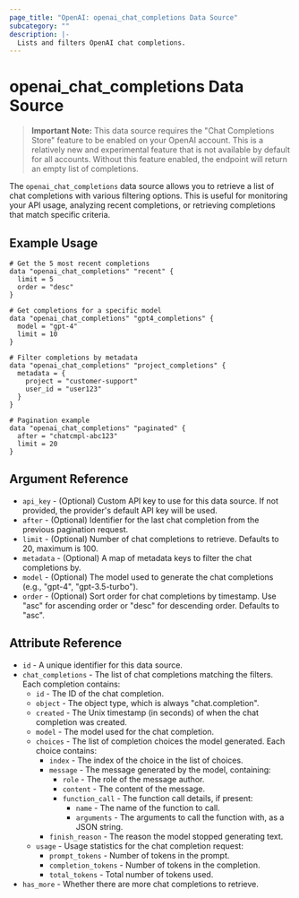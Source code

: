 ```yaml
---
page_title: "OpenAI: openai_chat_completions Data Source"
subcategory: ""
description: |-
  Lists and filters OpenAI chat completions.
---
```


# openai_chat_completions Data Source

> **Important Note:** This data source requires the "Chat Completions Store" feature to be enabled on your OpenAI account. This is a relatively new and experimental feature that is not available by default for all accounts. Without this feature enabled, the endpoint will return an empty list of completions.

The `openai_chat_completions` data source allows you to retrieve a list of chat completions with various filtering options. This is useful for monitoring your API usage, analyzing recent completions, or retrieving completions that match specific criteria.

## Example Usage

```hcl
# Get the 5 most recent completions
data "openai_chat_completions" "recent" {
  limit = 5
  order = "desc"
}

# Get completions for a specific model
data "openai_chat_completions" "gpt4_completions" {
  model = "gpt-4"
  limit = 10
}

# Filter completions by metadata
data "openai_chat_completions" "project_completions" {
  metadata = {
    project = "customer-support"
    user_id = "user123"
  }
}

# Pagination example
data "openai_chat_completions" "paginated" {
  after = "chatcmpl-abc123"
  limit = 20
}
```

## Argument Reference

* `api_key` - (Optional) Custom API key to use for this data source. If not provided, the provider's default API key will be used.
* `after` - (Optional) Identifier for the last chat completion from the previous pagination request.
* `limit` - (Optional) Number of chat completions to retrieve. Defaults to 20, maximum is 100.
* `metadata` - (Optional) A map of metadata keys to filter the chat completions by.
* `model` - (Optional) The model used to generate the chat completions (e.g., "gpt-4", "gpt-3.5-turbo").
* `order` - (Optional) Sort order for chat completions by timestamp. Use "asc" for ascending order or "desc" for descending order. Defaults to "asc".

## Attribute Reference

* `id` - A unique identifier for this data source.
* `chat_completions` - The list of chat completions matching the filters. Each completion contains:
  * `id` - The ID of the chat completion.
  * `object` - The object type, which is always "chat.completion".
  * `created` - The Unix timestamp (in seconds) of when the chat completion was created.
  * `model` - The model used for the chat completion.
  * `choices` - The list of completion choices the model generated. Each choice contains:
    * `index` - The index of the choice in the list of choices.
    * `message` - The message generated by the model, containing:
      * `role` - The role of the message author.
      * `content` - The content of the message.
      * `function_call` - The function call details, if present:
        * `name` - The name of the function to call.
        * `arguments` - The arguments to call the function with, as a JSON string.
    * `finish_reason` - The reason the model stopped generating text.
  * `usage` - Usage statistics for the chat completion request:
    * `prompt_tokens` - Number of tokens in the prompt.
    * `completion_tokens` - Number of tokens in the completion.
    * `total_tokens` - Total number of tokens used.
* `has_more` - Whether there are more chat completions to retrieve. 